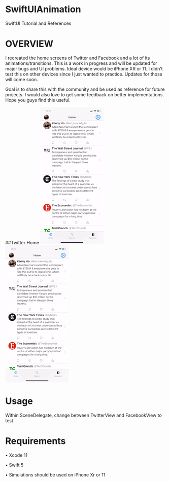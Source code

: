 # SwiftUIAnimation
SwiftUI Tutorial and References

# OVERVIEW
I recreated the home screens of Twitter and Facebook and a lot of its animations/transitions. This is a work in progress and will be updated for major bugs and UI problems. Ideal device would be iPhone XR or 11. I didn’t test this on other devices since I just wanted to practice. Updates for those will come soon. 

Goal is to share this with the community and be used as reference for future projects. I would also love to get some feedback on better implementations. Hope you guys find this useful.

##Twitter Home
![](TwitterHomeTutorial.gif)   ![](TwitterHomeTutorial.gif)

# Usage
Within SceneDelegate, change between TwitterView and FacebookView to test.

# Requirements
• Xcode 11

• Swift 5

• Simulations should be used on iPhone Xr or 11 
